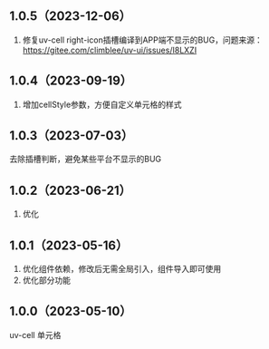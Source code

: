 ## 1.0.5（2023-12-06）
1. 修复uv-cell right-icon插槽编译到APP端不显示的BUG，问题来源：https://gitee.com/climblee/uv-ui/issues/I8LXZI
## 1.0.4（2023-09-19）
1. 增加cellStyle参数，方便自定义单元格的样式
## 1.0.3（2023-07-03）
去除插槽判断，避免某些平台不显示的BUG
## 1.0.2（2023-06-21）
1. 优化
## 1.0.1（2023-05-16）
1. 优化组件依赖，修改后无需全局引入，组件导入即可使用
2. 优化部分功能
## 1.0.0（2023-05-10）
uv-cell 单元格
